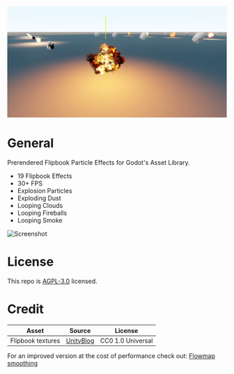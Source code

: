 ![Screenshot](.img/screenshot_01.png)

# General
Prerendered Flipbook Particle Effects for Godot's Asset Library.
* 19 Flipbook Effects
* 30+ FPS
* Explosion Particles
* Exploding Dust
* Looping Clouds
* Looping Fireballs
* Looping Smoke

![Screenshot](.img/boom.gif)

# License
This repo is [AGPL-3.0](https://tldrlegal.com/license/gnu-affero-general-public-license-v3-(agpl-3.0)) licensed.

# Credit
| Asset | Source | License |
| ------ | ------ | ------ |
| Flipbook textures | [UnityBlog](https://blog.unity.com/technology/free-vfx-image-sequences-flipbooks) | CC0 1.0 Universal |

For an improved version at the cost of performance check out: [Flowmap smoothing](https://godotshaders.com/shader/particle-flipbook-flowmap-smoothing/)

